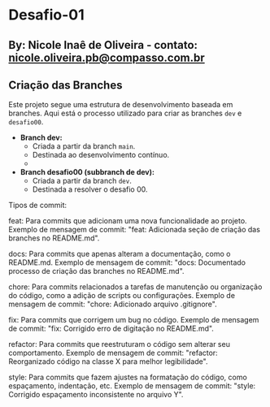 # Desafio-01

## By: Nicole Inaê de Oliveira - contato: nicole.oliveira.pb@compasso.com.br

## Criação das Branches

Este projeto segue uma estrutura de desenvolvimento baseada em branches. Aqui está o processo utilizado para criar as branches `dev` e `desafio00`.

- **Branch dev:**
    - Criada a partir da branch `main`.
    - Destinada ao desenvolvimento contínuo.
    - 
- **Branch desafio00 (subbranch de dev):**
  - Criada a partir da branch `dev`.
  - Destinada a resolver o desafio 00.



Tipos de commit:

feat: Para commits que adicionam uma nova funcionalidade ao projeto.
Exemplo de mensagem de commit: "feat: Adicionada seção de criação das branches no README.md".

docs: Para commits que apenas alteram a documentação, como o README.md.
Exemplo de mensagem de commit: "docs: Documentado processo de criação das branches no README.md".

chore: Para commits relacionados a tarefas de manutenção ou organização do código, como a adição de scripts ou configurações.
Exemplo de mensagem de commit: "chore: Adicionado arquivo .gitignore".

fix: Para commits que corrigem um bug no código.
Exemplo de mensagem de commit: "fix: Corrigido erro de digitação no README.md".

refactor: Para commits que reestruturam o código sem alterar seu comportamento.
Exemplo de mensagem de commit: "refactor: Reorganizado código na classe X para melhor legibilidade".

style: Para commits que fazem ajustes na formatação do código, como espaçamento, indentação, etc.
Exemplo de mensagem de commit: "style: Corrigido espaçamento inconsistente no arquivo Y".
